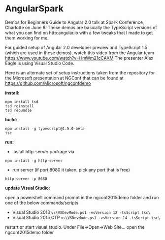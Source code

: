 # AngularSpark
Demos for Beginners Guide to Angular 2.0 talk at Spark Conference, Charlotte on June 6.  These demos are basically the TypeScript versions of what you can find on http:angular.io with a few tweaks that I made to get them working for me.

For guided setup of Angular 2.0 developer preview and TypeScript 1.5 (which are used in these demos), watch this video from the Angular team https://www.youtube.com/watch?v=HmWm21cCAXM  The presenter Alex Eagle is using Visual Studio Code.

Here is an alternate set of setup instructions taken from the repository for the Microsoft presentation at NGConf that can be found at https://github.com/Microsoft/ngconfdemo

**install:**
```
npm install tsd
tsd reinstall
tsd rebundle
```

**build:**
```
npm install -g typescript@1.5.0-beta
tsc
```

**run:**
- install http-server package via
 ```
 npm install -g http-server 
 ```
- run server (if port 8080 it taken, pick any port that is free)
 ```
 http-server -p 8080
 ```

**update Visual Studio:**

open a powershell command prompt in the ngconf2015demo folder and run one of the below commands/scripts
- Visual Studio 2013 `vs\VSDevMode.ps1 -vsVersion 12 -tsScript tsc\`
- Visual Studio 2015 CTP `vs\VSDevMode.ps1 -vsVersion 14 -tsScript tsc\`

restart or start visual studio. Under File->Open->Web Site... open the ngconf2015demo folder
